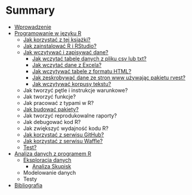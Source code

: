 # Summary

* [Wprowadzenie](README.md)
* [Programowanie w języku R](Programowanie/programowanie_w_jezyku_r.md)
   * [Jak korzystać z tej książki?](Programowanie/jak_korzystac_z_tej_ksiazki.md)
   * [Jak zainstalować R i RStudio?](Programowanie/jak_zainstalowac_r_i_rstudio.md)
   * [Jak wczytywać i zapisywać dane?](Programowanie/jak_wczytywac_i_zapisywac_dane.md)
       * [Jak wczytać tabelę danych z pliku csv lub txt?](Programowanie/jak_wczytac_tabele_danych_z_pliku_csv_lub_txt.md)
       * [Jak wczytać dane z Excela?](Programowanie/jak_wczytac_dane_z_excela.md)
       * [Jak wczytywać tabele z formatu HTML?](Programowanie/jak_wczytywac_tabele_z_formatu_html.md)
       * [Jak zeskrobywać dane ze stron www używając pakietu rvest?](Programowanie/jak_zeskrobywac_dane_ze_stron_www_uzywajac_pakietu.md)
       * [Jak wczytywać korpusy tekstu?](Programowanie/jak_wczytywac_korpusy_tekstu.md)
   * Jak tworzyć pętle i instrukcje warunkowe?
   * Jak tworzyć funkcje?
   * Jak pracować z typami w R?
   * [Jak budować pakiety?](Programowanie/jak_budowac_pakiety.md)
   * Jak tworzyć reprodukowalne raporty?
   * Jak debugować kod R?
   * Jak zwiększyć wydajność kodu R?
   * [Jak korzystać z serwisu GitHub?](Programowanie/jak_korzystac_z_serwisu_github_i_waffle.md)
   * [Jak korzystać z serwisu Waffle?](Programowanie/jak_korzystac_z_serwisu_waffle.md)
   * [Test?](Programowanie/test.md)
* [Analiza danych z programem R](Analiza/analiza_danych_z_programem_r.md)
   * [Eksploracja danych](Analiza/eksploracja_danych.md)
       * [Analiza Skupisk](Analiza/analiza_skupisk.md)
   * Modelowanie danych
   * Testy
* [Bibliografia](references.md)

